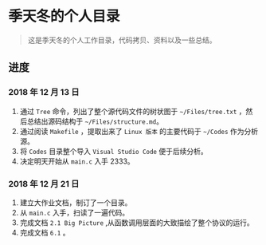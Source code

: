# 季天冬的个人目录

> 这是季天冬的个人工作目录，代码拷贝、资料以及一些总结。

## 进度

### 2018 年 12 月 13 日

1. 通过 `Tree` 命令，列出了整个源代码文件的树状图于  `~/Files/tree.txt` ，然后总结出源码结构于 `~/Files/structure.md`。
2. 通过阅读  `Makefile` ，提取出来了  `Linux 版本` 的主要代码于 `~/Codes` 作为分析源。
3. 将 `Codes` 目录整个导入 `Visual Studio Code` 便于后续分析。
4. 决定明天开始从 `main.c` 入手 2333。

### 2018 年 12 月 21 日

1. 建立大作业文档，制订了一个目录。
2. 从 `main.c` 入手，扫读了一遍代码。
3. 完成文档 `2.1 Big Picture` ,从函数调用层面的大致描绘了整个协议的运行。
4. 完成文档 `6.1` 。
